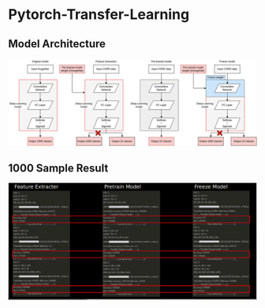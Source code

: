 # Pytorch-Transfer-Learning

## Model Architecture
<img src='https://github.com/IlikeBB/CG-Project/blob/main/CG-Pytorch-Transfer-Learning/%E6%B5%81%E7%A8%8B%E5%9C%969.55-Page-2.drawio.png'>

## 1000 Sample Result
<img src='https://github.com/IlikeBB/CG-Project/blob/main/CG-Pytorch-Transfer-Learning/Result%201000%20sample.png'>

